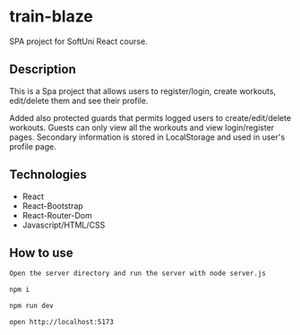 # train-blaze
SPA project for SoftUni React course.

## Description
This is a Spa project that allows users to register/login, create workouts, edit/delete them and see their profile.

Added also protected guards that permits logged users to create/edit/delete workouts. Guests can only view all the workouts and view login/register pages. Secondary information is stored in LocalStorage and used in user's profile page.

## Technologies

* React
* React-Bootstrap
* React-Router-Dom
* Javascript/HTML/CSS

## How to use

```sh
Open the server directory and run the server with node server.js
```

```sh
npm i
```

```sh
npm run dev
```

```sh
open http://localhost:5173
```
